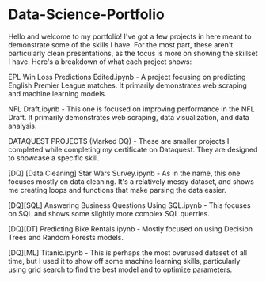 # Data-Science-Portfolio
Hello and welcome to my portfolio! I've got a few projects in here meant to demonstrate some of the skills I have. For the most part, these aren't particularly clean presentations, as the focus is more on showing the skillset I have. Here's a breakdown of what each project shows:


EPL Win Loss Predictions Edited.ipynb - A project focusing on predicting English Premier League matches. It primarily demonstrates web scraping and machine learning models.

NFL Draft.ipynb - This one is focused on improving performance in the NFL Draft. It primarily demonstrates web scraping, data visualization, and data analysis.

DATAQUEST PROJECTS (Marked DQ) - These are smaller projects I completed while completing my certificate on Dataquest. They are designed to showcase a specific skill.

[DQ] [Data Cleaning] Star Wars Survey.ipynb - As in the name, this one focuses mostly on data cleaning. It's a relatively messy dataset, and shows me creating loops and functions that make parsing the data easier.

[DQ][SQL] Answering Business Questions Using SQL.ipynb - This focuses on SQL and shows some slightly more complex SQL querries.

[DQ][DT] Predicting Bike Rentals.ipynb - Mostly focused on using Decision Trees and Random Forests models.

[DQ][ML] Titanic.ipynb - This is perhaps the most overused dataset of all time, but I used it to show off some machine learning skills, particularly using grid search to find the best model and to optimize parameters.
